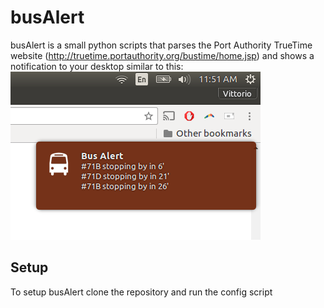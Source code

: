 # busAlert

busAlert is a small python scripts that parses the Port Authority TrueTime website (http://truetime.portauthority.org/bustime/home.jsp) and shows a notification to your desktop similar to this:
![alt_tag](https://raw.githubusercontent.com/vittoriop/busAlert/stable/screenshot/notification.png)

## Setup

To setup busAlert clone the repository and run the config script
